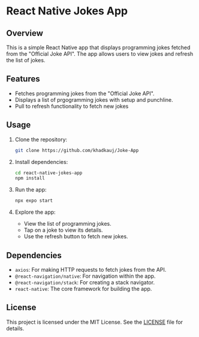 # React Native Jokes App

## Overview

This is a simple React Native app that displays programming jokes fetched from the "Official Joke API". The app allows users to view jokes and refresh the list of jokes. 

## Features

- Fetches programming jokes from the "Official Joke API".
- Displays a list of prgogramming jokes with setup and punchline.
- Pull to refresh functionality to fetch new jokes

## Usage

1. Clone the repository:

   ```bash
   git clone https://github.com/khadkauj/Joke-App
   ```

2. Install dependencies:

   ```bash
   cd react-native-jokes-app
   npm install
   ```

3. Run the app:

   ```bash
   npx expo start
   ```

4. Explore the app:
   - View the list of programming jokes.
   - Tap on a joke to view its details.
   - Use the refresh button to fetch new jokes.

## Dependencies

- `axios`: For making HTTP requests to fetch jokes from the API.
- `@react-navigation/native`: For navigation within the app.
- `@react-navigation/stack`: For creating a stack navigator.
- `react-native`: The core framework for building the app.

## License

This project is licensed under the MIT License. See the [LICENSE](LICENSE) file for details.
